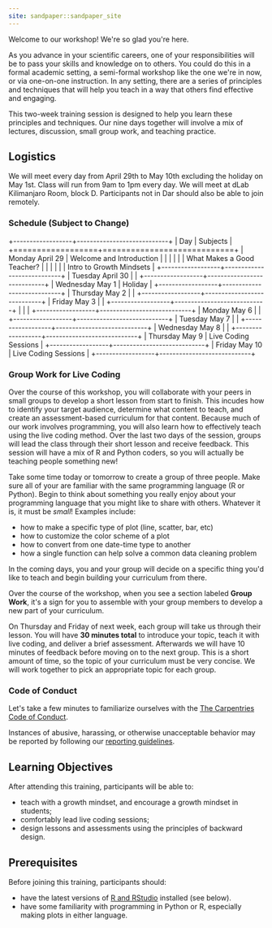 ```yaml
---
site: sandpaper::sandpaper_site
---
```


Welcome to our workshop! We're so glad you're here.

As you advance in your scientific careers, one of your responsibilities
will be to pass your skills and knowledge on to others. You could do
this in a formal academic setting, a semi-formal workshop like the one
we're in now, or via one-on-one instruction. In any setting, there are a
series of principles and techniques that will help you teach in a way
that others find effective and engaging.

This two-week training session is designed to help you learn these
principles and techniques. Our nine days together will involve a mix of
lectures, discussion, small group work, and teaching practice.

## Logistics

We will meet every day from April 29th to May 10th excluding the holiday
on May 1st. Class will run from 9am to 1pm every day. We will meet at
dLab Kilimanjaro Room, block D. Participants not in Dar should also be
able to join remotely.

### Schedule (Subject to Change)

+------------------+----------------------------+
| Day              | Subjects                   |
+==================+============================+
| Monday April 29  | Welcome and Introduction   |
|                  |                            |
|                  | What Makes a Good Teacher? |
|                  |                            |
|                  | Intro to Growth Mindsets   |
+------------------+----------------------------+
| Tuesday April 30 |                            |
+------------------+----------------------------+
| Wednesday May 1  | Holiday                    |
+------------------+----------------------------+
| Thursday May 2   |                            |
+------------------+----------------------------+
| Friday May 3     |                            |
+------------------+----------------------------+
|                  |                            |
+------------------+----------------------------+
| Monday May 6     |                            |
+------------------+----------------------------+
| Tuesday May 7    |                            |
+------------------+----------------------------+
| Wednesday May 8  |                            |
+------------------+----------------------------+
| Thursday May 9   | Live Coding Sessions       |
+------------------+----------------------------+
| Friday May 10    | Live Coding Sessions       |
+------------------+----------------------------+

### Group Work for Live Coding

Over the course of this workshop, you will collaborate with your peers
in small groups to develop a short lesson from start to finish. This
incudes how to identify your target audience, determine what content to
teach, and create an assessment-based curriculum for that content.
Because much of our work involves programming, you will also learn how
to effectively teach using the live coding method. Over the last two
days of the session, groups will lead the class through their short
lesson and receive feedback. This session will have a mix of R and
Python coders, so you will actually be teaching people something new!

Take some time today or tomorrow to create a group of three people. Make
sure all of your are familiar with the same programming language (R or
Python). Begin to think about something you really enjoy about your
programming language that you might like to share with others. Whatever
it is, it must be *small*! Examples include:

-   how to make a specific type of plot (line, scatter, bar, etc)
-   how to customize the color scheme of a plot
-   how to convert from one date-time type to another
-   how a single function can help solve a common data cleaning problem

In the coming days, you and your group will decide on a specific thing
you'd like to teach and begin building your curriculum from there.

Over the course of the workshop, when you see a section labeled **Group
Work**, it's a sign for you to assemble with your group members to
develop a new part of your curriculum.

On Thursday and Friday of next week, each group will take us through
their lesson. You will have **30 minutes total** to introduce your
topic, teach it with live coding, and deliver a brief assessment.
Afterwards we will have 10 minutes of feedback before moving on to the
next group. This is a short amount of time, so the topic of your
curriculum must be very concise. We will work together to pick an
appropriate topic for each group.

### Code of Conduct

Let's take a few minutes to familiarize ourselves with the [The
Carpentries Code of
Conduct](https://docs.carpentries.org/topic_folders/policies/code-of-conduct.html).

Instances of abusive, harassing, or otherwise unacceptable behavior may
be reported by following our [reporting
guidelines](https://docs.carpentries.org/topic_folders/policies/incident-reporting.html).

## Learning Objectives

After attending this training, participants will be able to:

-   teach with a growth mindset, and encourage a growth mindset in
    students;
-   comfortably lead live coding sessions;
-   design lessons and assessments using the principles of backward
    design.

## Prerequisites

Before joining this training, participants should:

-   have the latest versions of [R and
    RStudio](https://bertozzivill.github.io/r-install-instructions)
    installed (see below).
-   have some familiarity with programming in Python or R, especially
    making plots in either language.


